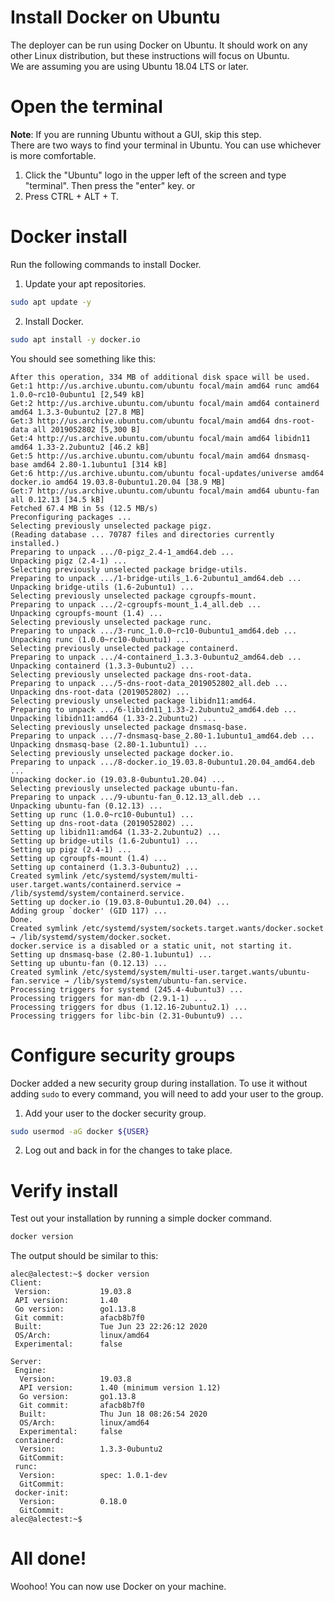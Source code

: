 # Install Docker on Ubuntu
The deployer can be run using Docker on Ubuntu. It should work on any other Linux distribution, but these instructions will focus on Ubuntu.   
We are assuming you are using Ubuntu 18.04 LTS or later.

# Open the terminal
**Note**: If you are running Ubuntu without a GUI, skip this step.   
There are two ways to find your terminal in Ubuntu. You can use whichever is more comfortable.
1. Click the "Ubuntu" logo in the upper left of the screen and type "terminal". Then press the "enter" key.
or
2. Press CTRL + ALT + T.


# Docker install
Run the following commands to install Docker.

1. Update your apt repositories.
```bash
sudo apt update -y
```

2. Install Docker.
```bash
sudo apt install -y docker.io
```
You should see something like this:
```
After this operation, 334 MB of additional disk space will be used.
Get:1 http://us.archive.ubuntu.com/ubuntu focal/main amd64 runc amd64 1.0.0~rc10-0ubuntu1 [2,549 kB]
Get:2 http://us.archive.ubuntu.com/ubuntu focal/main amd64 containerd amd64 1.3.3-0ubuntu2 [27.8 MB]
Get:3 http://us.archive.ubuntu.com/ubuntu focal/main amd64 dns-root-data all 2019052802 [5,300 B]
Get:4 http://us.archive.ubuntu.com/ubuntu focal/main amd64 libidn11 amd64 1.33-2.2ubuntu2 [46.2 kB]
Get:5 http://us.archive.ubuntu.com/ubuntu focal/main amd64 dnsmasq-base amd64 2.80-1.1ubuntu1 [314 kB]
Get:6 http://us.archive.ubuntu.com/ubuntu focal-updates/universe amd64 docker.io amd64 19.03.8-0ubuntu1.20.04 [38.9 MB]
Get:7 http://us.archive.ubuntu.com/ubuntu focal/main amd64 ubuntu-fan all 0.12.13 [34.5 kB]
Fetched 67.4 MB in 5s (12.5 MB/s)
Preconfiguring packages ...
Selecting previously unselected package pigz.
(Reading database ... 70787 files and directories currently installed.)
Preparing to unpack .../0-pigz_2.4-1_amd64.deb ...
Unpacking pigz (2.4-1) ...
Selecting previously unselected package bridge-utils.
Preparing to unpack .../1-bridge-utils_1.6-2ubuntu1_amd64.deb ...
Unpacking bridge-utils (1.6-2ubuntu1) ...
Selecting previously unselected package cgroupfs-mount.
Preparing to unpack .../2-cgroupfs-mount_1.4_all.deb ...
Unpacking cgroupfs-mount (1.4) ...
Selecting previously unselected package runc.
Preparing to unpack .../3-runc_1.0.0~rc10-0ubuntu1_amd64.deb ...
Unpacking runc (1.0.0~rc10-0ubuntu1) ...
Selecting previously unselected package containerd.
Preparing to unpack .../4-containerd_1.3.3-0ubuntu2_amd64.deb ...
Unpacking containerd (1.3.3-0ubuntu2) ...
Selecting previously unselected package dns-root-data.
Preparing to unpack .../5-dns-root-data_2019052802_all.deb ...
Unpacking dns-root-data (2019052802) ...
Selecting previously unselected package libidn11:amd64.
Preparing to unpack .../6-libidn11_1.33-2.2ubuntu2_amd64.deb ...
Unpacking libidn11:amd64 (1.33-2.2ubuntu2) ...
Selecting previously unselected package dnsmasq-base.
Preparing to unpack .../7-dnsmasq-base_2.80-1.1ubuntu1_amd64.deb ...
Unpacking dnsmasq-base (2.80-1.1ubuntu1) ...
Selecting previously unselected package docker.io.
Preparing to unpack .../8-docker.io_19.03.8-0ubuntu1.20.04_amd64.deb ...
Unpacking docker.io (19.03.8-0ubuntu1.20.04) ...
Selecting previously unselected package ubuntu-fan.
Preparing to unpack .../9-ubuntu-fan_0.12.13_all.deb ...
Unpacking ubuntu-fan (0.12.13) ...
Setting up runc (1.0.0~rc10-0ubuntu1) ...
Setting up dns-root-data (2019052802) ...
Setting up libidn11:amd64 (1.33-2.2ubuntu2) ...
Setting up bridge-utils (1.6-2ubuntu1) ...
Setting up pigz (2.4-1) ...
Setting up cgroupfs-mount (1.4) ...
Setting up containerd (1.3.3-0ubuntu2) ...
Created symlink /etc/systemd/system/multi-user.target.wants/containerd.service → /lib/systemd/system/containerd.service.
Setting up docker.io (19.03.8-0ubuntu1.20.04) ...
Adding group `docker' (GID 117) ...
Done.
Created symlink /etc/systemd/system/sockets.target.wants/docker.socket → /lib/systemd/system/docker.socket.
docker.service is a disabled or a static unit, not starting it.
Setting up dnsmasq-base (2.80-1.1ubuntu1) ...
Setting up ubuntu-fan (0.12.13) ...
Created symlink /etc/systemd/system/multi-user.target.wants/ubuntu-fan.service → /lib/systemd/system/ubuntu-fan.service.
Processing triggers for systemd (245.4-4ubuntu3) ...
Processing triggers for man-db (2.9.1-1) ...
Processing triggers for dbus (1.12.16-2ubuntu2.1) ...
Processing triggers for libc-bin (2.31-0ubuntu9) ...
```


# Configure security groups
Docker added a new security group during installation. To use it without adding `sudo` to every command, you will need to add your user to the group.

1. Add your user to the docker security group.
```bash
sudo usermod -aG docker ${USER}
```

2. Log out and back in for the changes to take place.

# Verify install
Test out your installation by running a simple docker command.
```bash
docker version
```

The output should be similar to this:
```
alec@alectest:~$ docker version
Client:
 Version:           19.03.8
 API version:       1.40
 Go version:        go1.13.8
 Git commit:        afacb8b7f0
 Built:             Tue Jun 23 22:26:12 2020
 OS/Arch:           linux/amd64
 Experimental:      false

Server:
 Engine:
  Version:          19.03.8
  API version:      1.40 (minimum version 1.12)
  Go version:       go1.13.8
  Git commit:       afacb8b7f0
  Built:            Thu Jun 18 08:26:54 2020
  OS/Arch:          linux/amd64
  Experimental:     false
 containerd:
  Version:          1.3.3-0ubuntu2
  GitCommit:
 runc:
  Version:          spec: 1.0.1-dev
  GitCommit:
 docker-init:
  Version:          0.18.0
  GitCommit:
alec@alectest:~$
```

# All done!
Woohoo! You can now use Docker on your machine.